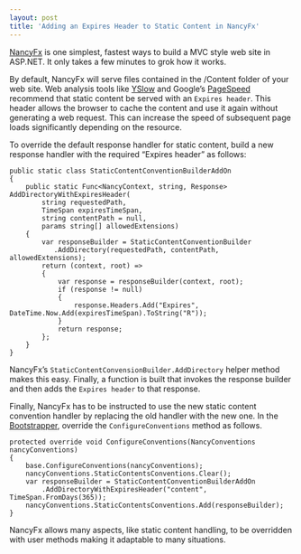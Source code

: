 ```yaml
---
layout: post
title: 'Adding an Expires Header to Static Content in NancyFx'
---
```

[NancyFx](http://nancyfx.org) is one simplest, fastest ways to build a MVC style web site in ASP.NET. It only takes a few minutes to grok how it works.

By default, NancyFx will serve files contained in the /Content folder of your web site. Web analysis tools like [YSlow](http://yslow.org/) and Google’s [PageSpeed](http://developers.google.com/speed/pagespeed/insights/) recommend that static content be served with an `Expires header`. This header allows the browser to cache the content and use it again without generating a web request. This can increase the speed of subsequent page loads significantly depending on the resource.

To override the default response handler for static content, build a new response handler with the required “Expires header” as follows:
    
    public static class StaticContentConventionBuilderAddOn  
    {  
        public static Func<NancyContext, string, Response> AddDirectoryWithExpiresHeader(  
            string requestedPath,  
            TimeSpan expiresTimeSpan,  
            string contentPath = null,  
            params string[] allowedExtensions)  
        {  
            var responseBuilder = StaticContentConventionBuilder  
               .AddDirectory(requestedPath, contentPath, allowedExtensions);  
            return (context, root) =>  
            {  
                var response = responseBuilder(context, root);  
                if (response != null)  
                {  
                    response.Headers.Add("Expires", DateTime.Now.Add(expiresTimeSpan).ToString("R"));  
                }  
                return response;  
            };  
        }  
    }

NancyFx’s `StaticContentConvensionBuilder.AddDirectory` helper method makes this easy. Finally, a function is built that invokes the response builder and then adds the `Expires header` to that response.

Finally, NancyFx has to be instructed to use the new static content convention handler by replacing the old handler with the new one. In the [Bootstrapper](https://github.com/NancyFx/Nancy/wiki/Bootstrapper), override the `ConfigureConventions` method as follows.
    
    protected override void ConfigureConventions(NancyConventions nancyConventions)  
    {  
        base.ConfigureConventions(nancyConventions);  
        nancyConventions.StaticContentsConventions.Clear();  
        var responseBuilder = StaticContentConventionBuilderAddOn  
            .AddDirectoryWithExpiresHeader("content", TimeSpan.FromDays(365));  
        nancyConventions.StaticContentsConventions.Add(responseBuilder);  
    }  

NancyFx allows many aspects, like static content handling, to be overridden with user methods making it adaptable to many situations.
